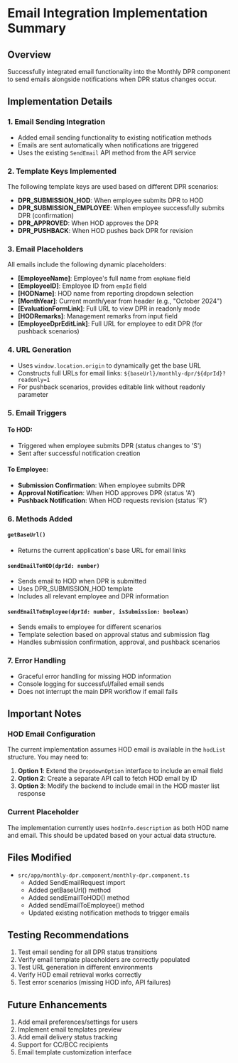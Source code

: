 # Email Integration Implementation Summary

## Overview
Successfully integrated email functionality into the Monthly DPR component to send emails alongside notifications when DPR status changes occur.

## Implementation Details

### 1. Email Sending Integration
- Added email sending functionality to existing notification methods
- Emails are sent automatically when notifications are triggered
- Uses the existing `SendEmail` API method from the API service

### 2. Template Keys Implemented
The following template keys are used based on different DPR scenarios:

- **DPR_SUBMISSION_HOD**: When employee submits DPR to HOD
- **DPR_SUBMISSION_EMPLOYEE**: When employee successfully submits DPR (confirmation)
- **DPR_APPROVED**: When HOD approves the DPR
- **DPR_PUSHBACK**: When HOD pushes back DPR for revision

### 3. Email Placeholders
All emails include the following dynamic placeholders:

- **[EmployeeName]**: Employee's full name from `empName` field
- **[EmployeeID]**: Employee ID from `empId` field  
- **[HODName]**: HOD name from reporting dropdown selection
- **[MonthYear]**: Current month/year from header (e.g., "October 2024")
- **[EvaluationFormLink]**: Full URL to view DPR in readonly mode
- **[HODRemarks]**: Management remarks from input field
- **[EmployeeDprEditLink]**: Full URL for employee to edit DPR (for pushback scenarios)

### 4. URL Generation
- Uses `window.location.origin` to dynamically get the base URL
- Constructs full URLs for email links: `${baseUrl}/monthly-dpr/${dprId}?readonly=1`
- For pushback scenarios, provides editable link without readonly parameter

### 5. Email Triggers

#### To HOD:
- Triggered when employee submits DPR (status changes to 'S')
- Sent after successful notification creation

#### To Employee:
- **Submission Confirmation**: When employee submits DPR
- **Approval Notification**: When HOD approves DPR (status 'A')
- **Pushback Notification**: When HOD requests revision (status 'R')

### 6. Methods Added

#### `getBaseUrl()`
- Returns the current application's base URL for email links

#### `sendEmailToHOD(dprId: number)`
- Sends email to HOD when DPR is submitted
- Uses DPR_SUBMISSION_HOD template
- Includes all relevant employee and DPR information

#### `sendEmailToEmployee(dprId: number, isSubmission: boolean)`
- Sends emails to employee for different scenarios
- Template selection based on approval status and submission flag
- Handles submission confirmation, approval, and pushback scenarios

### 7. Error Handling
- Graceful error handling for missing HOD information
- Console logging for successful/failed email sends
- Does not interrupt the main DPR workflow if email fails

## Important Notes

### HOD Email Configuration
The current implementation assumes HOD email is available in the `hodList` structure. You may need to:

1. **Option 1**: Extend the `DropdownOption` interface to include an email field
2. **Option 2**: Create a separate API call to fetch HOD email by ID
3. **Option 3**: Modify the backend to include email in the HOD master list response

### Current Placeholder
The implementation currently uses `hodInfo.description` as both HOD name and email. This should be updated based on your actual data structure.

## Files Modified
- `src/app/monthly-dpr.component/monthly-dpr.component.ts`
  - Added SendEmailRequest import
  - Added getBaseUrl() method
  - Added sendEmailToHOD() method  
  - Added sendEmailToEmployee() method
  - Updated existing notification methods to trigger emails

## Testing Recommendations
1. Test email sending for all DPR status transitions
2. Verify email template placeholders are correctly populated
3. Test URL generation in different environments
4. Verify HOD email retrieval works correctly
5. Test error scenarios (missing HOD info, API failures)

## Future Enhancements
1. Add email preferences/settings for users
2. Implement email templates preview
3. Add email delivery status tracking
4. Support for CC/BCC recipients
5. Email template customization interface